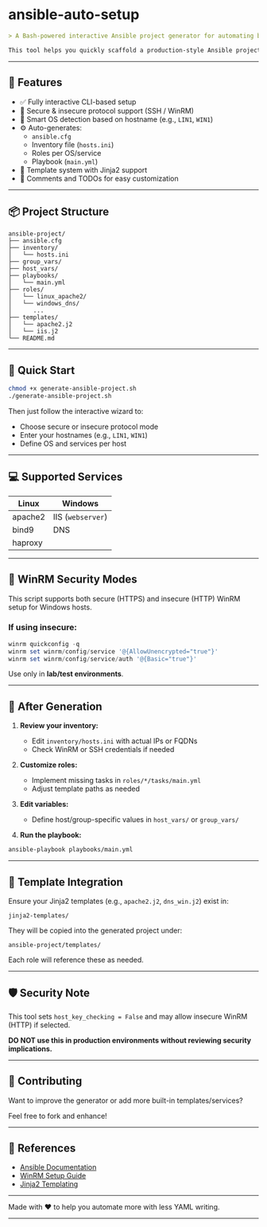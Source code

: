 # ansible-auto-setup
```markdown
> A Bash-powered interactive Ansible project generator for automating basic service deployments on Linux and Windows systems.

This tool helps you quickly scaffold a production-style Ansible project by answering a few prompts. It generates roles, inventories, configuration, and integrates Jinja2 templates — all tailored to the services and hosts you define.
```
---

## 🧩 Features

- ✅ Fully interactive CLI-based setup
- 🔐 Secure & insecure protocol support (SSH / WinRM)
- 🧠 Smart OS detection based on hostname (e.g., `LIN1`, `WIN1`)
- ⚙️ Auto-generates:
  - `ansible.cfg`
  - Inventory file (`hosts.ini`)
  - Roles per OS/service
  - Playbook (`main.yml`)
- 📄 Template system with Jinja2 support
- 💬 Comments and TODOs for easy customization

---

## 📦 Project Structure

```
ansible-project/
├── ansible.cfg
├── inventory/
│   └── hosts.ini
├── group_vars/
├── host_vars/
├── playbooks/
│   └── main.yml
├── roles/
│   └── linux_apache2/
│   └── windows_dns/
│      ...
├── templates/
│   └── apache2.j2
│   └── iis.j2
└── README.md
```

---

## 🚀 Quick Start

```bash
chmod +x generate-ansible-project.sh
./generate-ansible-project.sh
```

Then just follow the interactive wizard to:

- Choose secure or insecure protocol mode
- Enter your hostnames (e.g., `LIN1`, `WIN1`)
- Define OS and services per host

---

## 💻 Supported Services

| Linux       | Windows        |
|-------------|----------------|
| apache2     | IIS (`webserver`) |
| bind9       | DNS            |
| haproxy     |                |

---

## 🔐 WinRM Security Modes

This script supports both secure (HTTPS) and insecure (HTTP) WinRM setup for Windows hosts.

### If using insecure:
```powershell
winrm quickconfig -q
winrm set winrm/config/service '@{AllowUnencrypted="true"}'
winrm set winrm/config/service/auth '@{Basic="true"}'
```

Use only in **lab/test environments**.

---

## 🧰 After Generation

1. **Review your inventory:**
   - Edit `inventory/hosts.ini` with actual IPs or FQDNs
   - Check WinRM or SSH credentials if needed

2. **Customize roles:**
   - Implement missing tasks in `roles/*/tasks/main.yml`
   - Adjust template paths as needed

3. **Edit variables:**
   - Define host/group-specific values in `host_vars/` or `group_vars/`

4. **Run the playbook:**
```bash
ansible-playbook playbooks/main.yml
```

---

## 📂 Template Integration

Ensure your Jinja2 templates (e.g., `apache2.j2`, `dns_win.j2`) exist in:
```
jinja2-templates/
```

They will be copied into the generated project under:
```
ansible-project/templates/
```

Each role will reference these as needed.

---

## 🛡️ Security Note

This tool sets `host_key_checking = False` and may allow insecure WinRM (HTTP) if selected.

**DO NOT use this in production environments without reviewing security implications.**

---

## 🤝 Contributing

Want to improve the generator or add more built-in templates/services?

Feel free to fork and enhance!

---

## 📘 References

- [Ansible Documentation](https://docs.ansible.com/)
- [WinRM Setup Guide](https://docs.ansible.com/ansible/latest/user_guide/windows_setup.html)
- [Jinja2 Templating](https://jinja.palletsprojects.com/)

---

Made with ❤️ to help you automate more with less YAML writing.

---

